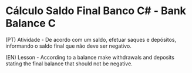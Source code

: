 # Cálculo Saldo Final Banco C# - Bank Balance C # 

(PT) Atividade - De acordo com um saldo, efetuar saques e depósitos, informando o saldo final que não deve ser negativo.

(EN) Lesson - According to a balance make withdrawals and deposits stating the final balance that should not be negative.
